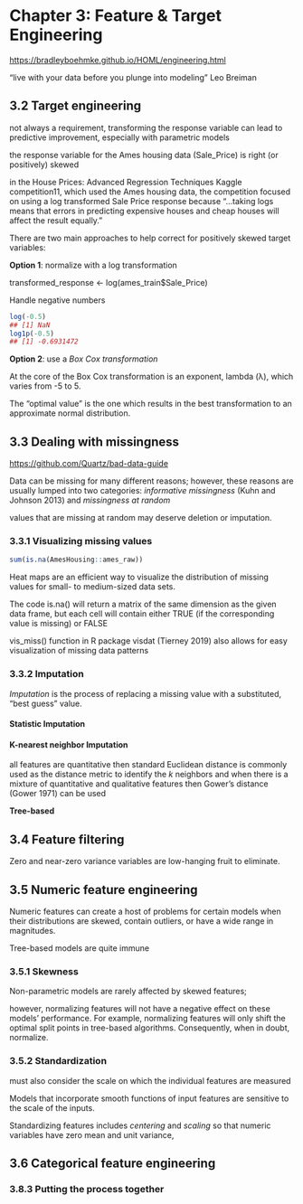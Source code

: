 # Chapter 3: Feature & Target Engineering

https://bradleyboehmke.github.io/HOML/engineering.html

“live with your data before you plunge into modeling” Leo Breiman

## 3.2 Target engineering

not always a requirement, transforming the response variable can lead to predictive improvement, especially with parametric models

the response variable for the Ames housing data (Sale_Price) is right (or positively) skewed

in the House Prices: Advanced Regression Techniques Kaggle competition11, which used the Ames housing data, the competition focused on using a log transformed Sale Price response because “…taking logs means that errors in predicting expensive houses and cheap houses will affect the result equally.” 

There are two main approaches to help correct for positively skewed target variables:

**Option 1**: normalize with a log transformation

transformed_response <- log(ames_train$Sale_Price)

Handle negative numbers 

```r
log(-0.5)
## [1] NaN
log1p(-0.5)
## [1] -0.6931472
```

**Option 2**: use a *Box Cox transformation*

At the core of the Box Cox transformation is an exponent, lambda (λ), which varies from -5 to 5. 

The “optimal value” is the one which results in the best transformation to an approximate normal distribution. 

## 3.3 Dealing with missingness

https://github.com/Quartz/bad-data-guide

Data can be missing for many different reasons; however, these reasons are usually lumped into two categories: *informative missingness* (Kuhn and Johnson 2013) and *missingness at random*

values that are missing at random may deserve deletion or imputation.

### 3.3.1 Visualizing missing values

```r
sum(is.na(AmesHousing::ames_raw))
```

Heat maps are an efficient way to visualize the distribution of missing values for small- to medium-sized data sets.

The code is.na(<data-frame-name>) will return a matrix of the same dimension as the given data frame, but each cell will contain either TRUE (if the corresponding value is missing) or FALSE

vis_miss() function in R package visdat (Tierney 2019) also allows for easy visualization of missing data patterns 

### 3.3.2 Imputation

*Imputation* is the process of replacing a missing value with a substituted, “best guess” value.

#### Statistic Imputation

#### K-nearest neighbor Imputation

all features are quantitative then standard Euclidean distance is commonly used as the distance metric to identify the *k* neighbors and when there is a mixture of quantitative and qualitative features then Gower’s distance (Gower 1971) can be used

**Tree-based**

## 3.4 Feature filtering

Zero and near-zero variance variables are low-hanging fruit to eliminate.

## 3.5 Numeric feature engineering

Numeric features can create a host of problems for certain models when their distributions are skewed, contain outliers, or have a wide range in magnitudes.

Tree-based models are quite immune

### 3.5.1 Skewness

Non-parametric models are rarely affected by skewed features; 

however, normalizing features will not have a negative effect on these models’ performance. For example, normalizing features will only shift the optimal split points in tree-based algorithms. Consequently, when in doubt, normalize.

### 3.5.2 Standardization

must also consider the scale on which the individual features are measured

Models that incorporate smooth functions of input features are sensitive to the scale of the inputs.

Standardizing features includes *centering* and *scaling* so that numeric variables have zero mean and unit variance, 

## 3.6 Categorical feature engineering




### 3.8.3 Putting the process together